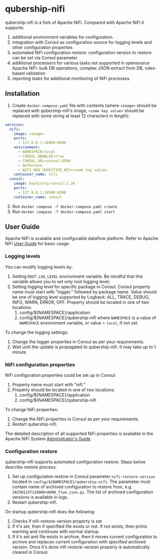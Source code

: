 # qubership-nifi

qubership-nifi is a fork of Apache NiFi.
Compared with Apache NiFi it supports:
1. additional environment variables for configuration.
2. integration with Consul as configuration source for logging levels and other configuration properties
3. automated NiFi configuration restore: configuration version to restore can be set via Consul parameter
4. additional processors for various tasks not supported in opensource Apache NiFi: bulk DB operations, complex JSON extract from DB, rules-based validation
5. reporting tasks for additional monitoring of NiFi processes.

## Installation

1. Create `docker-compose.yaml` file with contents (where `<image>` should be replaced with qubership-nifi's image, `<some key value>` should be replaced with some string at least 12 characters in length):
```YAML
services:
  nifi:
    image: <image>
    ports:
      - 127.0.0.1:28080:8080
    environment:
      - NAMESPACE=local
      - CONSUL_ENABLED=true
      - CONSUL_URL=consul:8500
      - AUTH=none
      - NIFI_NEW_SENSITIVE_KEY=<some key value>
    container_name: nifi
  consul:
    image: hashicorp/consul:1.20
    ports:
      - 127.0.0.1:18500:8500
    container_name: consul
```
2. Run `docker compose -f docker-compose.yaml create`
3. Run `docker compose -f docker-compose.yaml start`

## User Guide

Apache NiFi is scalable and conifgurable dataflow platform. Refer to Apache NiFi [User Guide](https://nifi.apache.org/docs/nifi-docs/html/user-guide.html) for basic usage.

### Logging levels

You can modify logging levels by:
1. Setting `ROOT_LOG_LEVEL` environment variable. Be mindful that this variable allows you to set only root logging level;
2. Setting logging level for specific package in Consul. Consul property name must start with "logger." followed by package name. Value should be one of logging level supported by Logback: ALL, TRACE, DEBUG, INFO, WARN, ERROR, OFF. Property should be located in one of two locations:
    1. config/${NAMESPACE}/application
    2. config/${NAMESPACE}/qubership-nifi
where `NAMESPACE` is a value of `NAMESPACE` environment variable, or value = `local`, if not set.

To change the logging settings:
1. Change the logger properties in Consul as per your requirements.
2. Wait until the update is propagated to qubership-nifi. It may take up to 1 minute.

### NiFi configuration properties

NiFi configuration properties could be set up in Consul:
1. Property name must start with "nifi."
2. Property should be located in one of two locations:
    1. config/${NAMESPACE}/application
    2. config/${NAMESPACE}/qubership-nifi

To change NiFi properties:
1. Change the NiFi properties in Consul as per your requirements.
2. Restart qubership-nifi.

The detailed description of all supported NiFi properties is available in the Apache NiFi System [Administrator's Guide](https://nifi.apache.org/docs/nifi-docs/html/administration-guide.html).

### Configuration restore

qubership-nifi supports automated configuration restore. Steps below describe restore process:
1. Set up configuration restore in Consul parameter `nifi-restore-version` located in `config/${NAMESPACE}/qubership-nifi`. The parameter must contain name of archived configuration to restore from, e.g. `20250115T120000+0000_flow.json.gz`. The list of archived configuration versions is available in logs.
2. Restart qubership-nifi.

On startup qubership-nifi does the following:
1. Checks if nifi-restore-version property is set
2. If it's set, then if specified file exists or not. If not exists, then prints warning and continues with normal startup.
3. If it's set and file exists in archive, then it moves current configuration to archive and replaces current configuration with specified archived version. Once it's done nifi-restore-version property is automatically cleared in Consul.